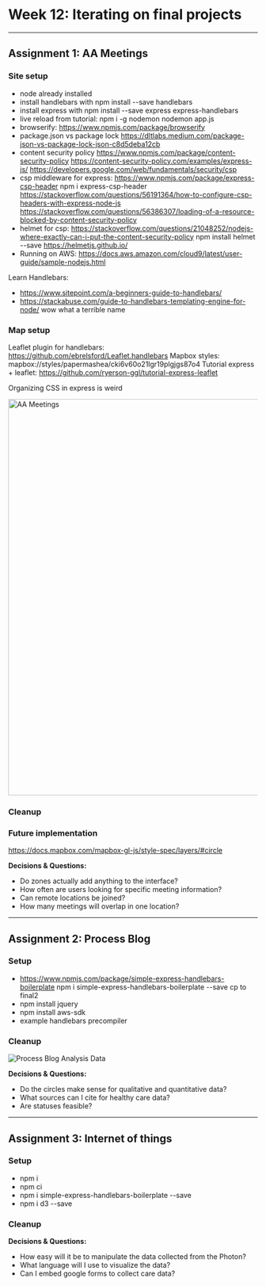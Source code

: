 # Week 12: Iterating on final projects

***
## Assignment 1: AA Meetings

### Site setup
- node already installed
- install handlebars with npm install --save handlebars
- install express with npm install --save express express-handlebars
- live reload from tutorial: npm i -g nodemon
	nodemon app.js
- browserify: https://www.npmjs.com/package/browserify
- package.json vs package lock https://dltlabs.medium.com/package-json-vs-package-lock-json-c8d5deba12cb
- content security policy https://www.npmjs.com/package/content-security-policy
	https://content-security-policy.com/examples/express-js/
	https://developers.google.com/web/fundamentals/security/csp	
- csp middleware for express: https://www.npmjs.com/package/express-csp-header
	npm i express-csp-header
	https://stackoverflow.com/questions/56191364/how-to-configure-csp-headers-with-express-node-js
	https://stackoverflow.com/questions/56386307/loading-of-a-resource-blocked-by-content-security-policy
- helmet for csp: https://stackoverflow.com/questions/21048252/nodejs-where-exactly-can-i-put-the-content-security-policy
	npm install helmet --save
	https://helmetjs.github.io/
- Running on AWS: https://docs.aws.amazon.com/cloud9/latest/user-guide/sample-nodejs.html


Learn Handlebars:
- https://www.sitepoint.com/a-beginners-guide-to-handlebars/
- https://stackabuse.com/guide-to-handlebars-templating-engine-for-node/
wow what a terrible name

### Map setup
Leaflet plugin for handlebars: https://github.com/ebrelsford/Leaflet.handlebars
Mapbox styles: mapbox://styles/papermashea/cki6v60o21lgr19plgjgs87o4
Tutorial express + leaflet: https://github.com/ryerson-ggl/tutorial-express-leaflet

Organizing CSS in express is weird

<img src="images/AA_Map_v1-1.png" alt="AA Meetings" title="All-Access AA Meetings" width="800px"/>

### Cleanup

### Future implementation
https://docs.mapbox.com/mapbox-gl-js/style-spec/layers/#circle

**Decisions & Questions:**
- Do zones actually add anything to the interface?
- How often are users looking for specific meeting information?
- Can remote locations be joined?
- How many meetings will overlap in one location?



***
## Assignment 2: Process Blog

### Setup
- https://www.npmjs.com/package/simple-express-handlebars-boilerplate 
	npm i simple-express-handlebars-boilerplate --save
	cp to final2
- npm install jquery
- npm install aws-sdk
- example handlebars precompiler

### Cleanup
![Process Blog Analysis Data](images/PB_dataTypes.png "PB Snake Care")

**Decisions & Questions:**
- Do the circles make sense for qualitative and quantitative data?
- What sources can I cite for healthy care data?
- Are statuses feasible?



***
## Assignment 3: Internet of things

### Setup
- npm i
- npm ci
- npm i simple-express-handlebars-boilerplate --save
- npm i d3 --save

### Cleanup


**Decisions & Questions:**
- How easy will it be to manipulate the data collected from the Photon?
- What language will I use to visualize the data?
- Can I embed google forms to collect care data?


